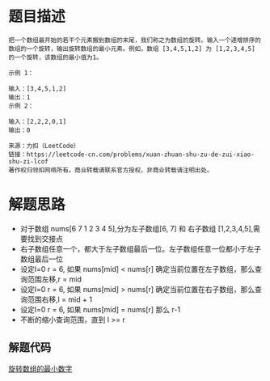 # 题目描述 

```
把一个数组最开始的若干个元素搬到数组的末尾，我们称之为数组的旋转。输入一个递增排序的数组的一个旋转，输出旋转数组的最小元素。例如，数组 [3,4,5,1,2] 为 [1,2,3,4,5] 的一个旋转，该数组的最小值为1。  

示例 1：

输入：[3,4,5,1,2]
输出：1
示例 2：

输入：[2,2,2,0,1]
输出：0

来源：力扣（LeetCode）
链接：https://leetcode-cn.com/problems/xuan-zhuan-shu-zu-de-zui-xiao-shu-zi-lcof
著作权归领扣网络所有。商业转载请联系官方授权，非商业转载请注明出处。
```

# 解题思路

* 对于数组 nums[6 7 1 2 3 4 5],分为左子数组[6, 7] 和 右子数组 [1,2,3,4,5],需要找到交接点
* 右子数组任意一个，都大于左子数组最后一位。左子数组任意一位都小于左子数组最后一位
* 设定l=0 r = 6, 如果 nums[mid] < nums[r] 确定当前位置在左子数组，那么查询范围左移,r = mid 
* 设定l=0 r = 6, 如果 nums[mid] > nums[r] 确定当前位置在右子数组，那么查询范围右移,l = mid + 1
* 设定l=0 r = 6, 如果 nums[mid] = nums[r] 那么 r-1 
* 不断的缩小查询范围，直到 l >= r


## 解题代码

[旋转数组的最小数字](offer-11.1.py)


 
